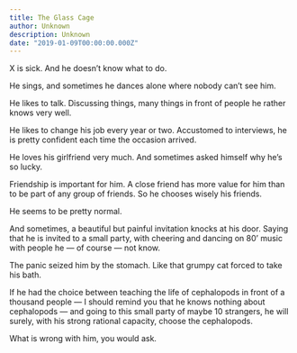 ```yaml
---
title: The Glass Cage
author: Unknown
description: Unknown
date: "2019-01-09T00:00:00.000Z"
---
```

X is sick. And he doesn’t know what to do. 

He sings, and sometimes he dances alone where nobody can’t see him. 

He likes to talk. Discussing things, many things in front of people he rather knows very well.

He likes to change his job every year or two. Accustomed to interviews, he is pretty confident each time the occasion arrived. 

He loves his girlfriend very much. And sometimes asked himself why he’s so lucky.

Friendship is important for him. A close friend has more value for him than to be part of any group of friends. So he chooses wisely his friends.

He seems to be pretty normal.

And sometimes, a beautiful but painful invitation knocks at his door. Saying that he is invited to a small party, with cheering and dancing on 80’ music with people he — of course — not know.

The panic seized him by the stomach. Like that grumpy cat forced to take his bath.

If he had the choice between teaching the life of cephalopods in front of a thousand people — I should remind you that he knows nothing about cephalopods — and going to this small party of maybe 10 strangers, he will surely, with his strong rational capacity, choose the cephalopods. 

What is wrong with him, you would ask.

